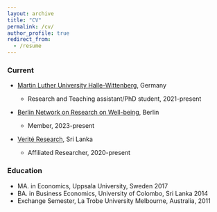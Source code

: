 ```yaml
---
layout: archive
title: "CV"
permalink: /cv/
author_profile: true
redirect_from:
  - /resume
---
```


<!--You can download a PDF copy of my CV [here](/files/SFernando-CV.pdf).-->

### Current

* [Martin Luther University Halle-Wittenberg](https://oekonometrie.wiwi.uni-halle.de/), Germany
  * Research and Teaching assistant/PhD student, 2021-present

* [Berlin Network on Research on Well-being](https://www.wiwiss.fu-berlin.de/en/forschung/research-on-wellbeing/members/index.html), Berlin
   * Member, 2023-present

* [Verité Research](https://www.veriteresearch.org/), Sri Lanka
  * Affiliated Researcher, 2020-present
  
### Education

* MA. in Economics, Uppsala University, Sweden 2017
* BA. in Business Economics, University of Colombo, Sri Lanka 2014
* Exchange Semester, La Trobe University Melbourne, Australia, 2011
